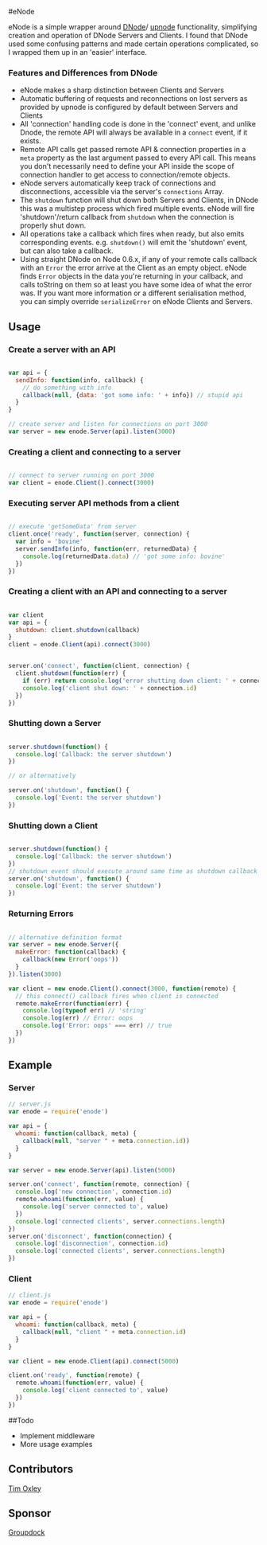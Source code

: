 #eNode

eNode is a simple wrapper around [DNode](https://github.com/substack/dnode)/
[upnode](https://github.com/substack/upnode) functionality, simplifying 
creation and operation of DNode Servers and Clients. I found that DNode
used some confusing patterns and made certain operations complicated, 
so I wrapped them up in an 'easier' interface.

### Features and Differences from DNode

* eNode makes a sharp distinction between Clients and Servers
* Automatic buffering of requests and reconnections on lost servers as provided
  by upnode is configured by default between Servers and Clients
* All 'connection' handling code is done in the 'connect' event, and
  unlike Dnode, the remote API will always be available in a `connect` event, 
  if it exists.
* Remote API calls get passed remote API & connection properties in a `meta` property 
  as the last argument passed to every API call. This means you don't necessarily need to
  define your API inside the scope of connection handler to get access to
  connection/remote objects.
* eNode servers automatically keep track of connections and disconnections, 
  accessible via the server's `connections` Array.
* The `shutdown` function will shut down both Servers and Clients, in
  DNode this was a multistep process which fired multiple events. eNode
  will fire 'shutdown'/return callback from `shutdown` when the connection
  is properly shut down.
* All operations take a callback which fires when ready, but also emits
  corresponding events. e.g. `shutdown()` will emit the 'shutdown' event,
  but can also take a callback.
* Using straight DNode on Node 0.6.x, if any of your remote calls callback with an `Error`
  the error arrive at the Client as an empty object. eNode finds `Error`
  objects in the data you're returning in your callback, and calls
  toString on them so at least you have some idea of what the error was.
  If you want more information or a different serialisation method, you
  can simply override `serializeError` on eNode Clients and Servers.

## Usage

### Create a server with an API

```javascript

var api = {
  sendInfo: function(info, callback) {
    // do something with info
    callback(null, {data: 'got some info: ' + info}) // stupid api
  }
}

// create server and listen for connections on port 3000
var server = new enode.Server(api).listen(3000) 

```

### Creating a client and connecting to a server

```javascript

// connect to server running on port 3000
var client = enode.Client().connect(3000)

```

### Executing server API methods from a client

```javascript

// execute 'getSomeData' from server
client.once('ready', function(server, connection) {
  var info = 'bovine'
  server.sendInfo(info, function(err, returnedData) {
    console.log(returnedData.data) // 'got some info: bovine'
  })
})
```

### Creating a client with an API and connecting to a server

```javascript

var client
var api = {
  shutdown: client.shutdown(callback)
}
client = enode.Client(api).connect(3000)

```

```javascript

server.on('connect', function(client, connection) {
  client.shutdown(function(err) {
    if (err) return console.log('error shutting down client: ' + connection.id)
    console.log('client shut down: ' + connection.id)
  })
})

```


### Shutting down a Server

```javascript

server.shutdown(function() {
  console.log('Callback: the server shutdown')
})

// or alternatively

server.on('shutdown', function() {
  console.log('Event: the server shutdown')
})

```

### Shutting down a Client

```javascript

server.shutdown(function() {
  console.log('Callback: the server shutdown')
})
// shutdown event should execute around same time as shutdown callback is run
server.on('shutdown', function() {
  console.log('Event: the server shutdown')
})

```

### Returning Errors

```javascript

// alternative definition format
var server = new enode.Server({
  makeError: function(callback) {
    callback(new Error('oops'))
  }
}).listen(3000)

var client = new enode.Client().connect(3000, function(remote) { 
  // this connect() callback fires when client is connected 
  remote.makeError(function(err) {
    console.log(typeof err) // 'string'
    console.log(err) // Error: oops
    console.log('Error: oops' === err) // true
  })
})

```

## Example

### Server

```javascript
// server.js
var enode = require('enode')

var api = {
  whoami: function(callback, meta) {
    callback(null, "server " + meta.connection.id))
  }
}

var server = new enode.Server(api).listen(5000)

server.on('connect', function(remote, connection) {
  console.log('new connection', connection.id)
  remote.whoami(function(err, value) {
    console.log('server connected to', value)
  })
  console.log('connected clients', server.connections.length)
})
server.on('disconnect', function(connection) {
  console.log('disconnection', connection.id)
  console.log('connected clients', server.connections.length)
})

```

### Client

```javascript
// client.js
var enode = require('enode')

var api = {
  whoami: function(callback, meta) {
    callback(null, "client " + meta.connection.id)
  }
}

var client = new enode.Client(api).connect(5000)

client.on('ready', function(remote) {
  remote.whoami(function(err, value) {
    console.log('client connected to', value)
  })
})

```

##Todo

* Implement middleware
* More usage examples

## Contributors

[Tim Oxley](https://github/com/timoxley)

## Sponsor

[Groupdock](https://github.com/groupdock/) 
